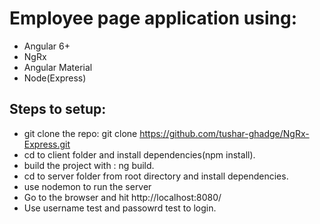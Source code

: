 # Employee page application using:
- Angular 6+
- NgRx
- Angular Material
- Node(Express)

## Steps to setup:

- git clone the repo: git clone https://github.com/tushar-ghadge/NgRx-Express.git
- cd to client folder and install dependencies(npm install).
- build the project with : ng build.
- cd to server folder from root directory and install dependencies.
- use nodemon to run the server
- Go to the browser and hit http://localhost:8080/
- Use username test and passowrd test to login.